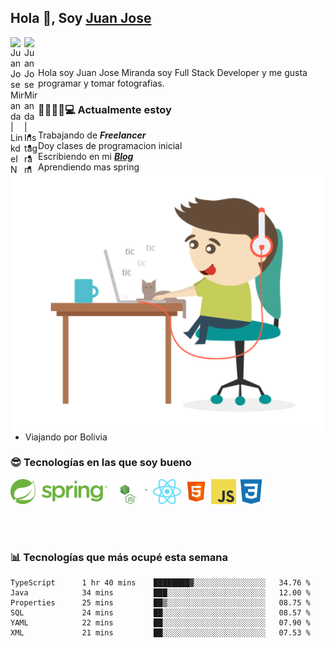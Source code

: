 ## Hola 👋, Soy [Juan Jose](http://juanjoses.me)

<a href="https://www.linkedin.com/in/juanjosemirandam/">
  <img align="left" alt="Juan Jose Miranda | LinkdeIN" width="22px" src="https://cdn.jsdelivr.net/npm/simple-icons@v3/icons/linkedin.svg" />
</a>

<a href="https://www.instagram.com/juan.jose.miranda/">
  <img align="left" alt="Juan Jose Miranda | Instagram" width="22px" src="https://cdn.jsdelivr.net/npm/simple-icons@v3/icons/instagram.svg" />
</a>

<br /> <br />

Hola soy Juan Jose Miranda soy Full Stack Developer y me gusta programar y tomar fotografias.

<img align="right" alt="GIF" src="./images/gif-juanjose.gif" width="500" max-height="320" />

### 👨‍💻🕵‍♀💻 Actualmente estoy

- Trabajando de ***Freelancer***
- Doy clases de programacion inicial
- Escribiendo en mi ***[Blog](http://juanjoses.me)***
- Aprendiendo mas spring
- Viajando por Bolivia 

### 😎 Tecnologías en las que soy bueno

<code><img alt="Spring" height="40px" src="./images/spring-icon.svg"/></code>
<code><img alt="NodeJS" height="40px" src="./images/nodejs-icon.svg" /></code>
<code><img alt="ReactJS" height="40px" src="./images/react-icon.svg" /></code>
<code><img alt="HTML5" height="40px" src="./images/html-icon.png" /></code>
<code><img alt="JavaScript" height="40px" src="./images/js-icon.png"  /></code>
<code><img alt="CSS3" height="40px" src="./images/css-icon.png" /></code>

<br/><br/>

### 📊 Tecnologías que más ocupé esta semana

<!--START_SECTION:waka-->

```text
TypeScript      1 hr 40 mins    ████████▓░░░░░░░░░░░░░░░░   34.76 %
Java            34 mins         ███░░░░░░░░░░░░░░░░░░░░░░   12.00 %
Properties      25 mins         ██▒░░░░░░░░░░░░░░░░░░░░░░   08.75 %
SQL             24 mins         ██░░░░░░░░░░░░░░░░░░░░░░░   08.57 %
YAML            22 mins         ██░░░░░░░░░░░░░░░░░░░░░░░   07.90 %
XML             21 mins         ██░░░░░░░░░░░░░░░░░░░░░░░   07.53 %
```

<!--END_SECTION:waka-->

<!-- ### 📌🤓 Últimos artículos en mi blog -->